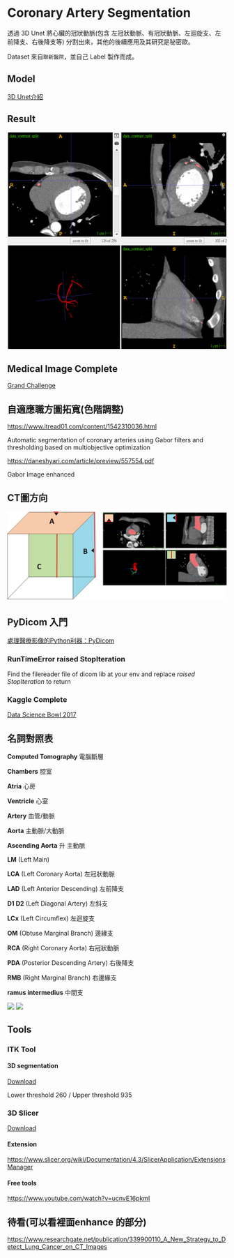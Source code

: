 # Coronary Artery Segmentation
透過 3D Unet 將心臟的冠狀動脈(包含 左冠狀動脈、有冠狀動脈、左迴旋支、左前降支、右後降支等) 分割出來，其他的後續應用及其研究是秘密歐。

Dataset 來自`聯新醫院`，並自己 Label 製作而成。
## Model
[3D Unet介紹](https://martin12345m.medium.com/3d-unet%E5%B0%8F%E7%B0%A1%E4%BB%8B-%E5%AF%A6%E4%BD%9C-3-e8f1166cc09f)

## Result
![](https://github.com/Coolshanlan/Coronary-Artery-Segmentation/blob/master/demo_image/Result.png?raw=true)
## Medical Image Complete
[Grand Challenge](https://grand-challenge.org/)
## 自適應職方圖拓寬(色階調整)
https://www.itread01.com/content/1542310036.html

Automatic segmentation of coronary arteries using Gabor filters and thresholding based on multiobjective optimization

https://daneshyari.com/article/preview/557554.pdf

Gabor Image enhanced
## CT圖方向
![](https://github.com/Coolshanlan/Coronary-Artery-Segmentation/blob/master/demo_image/CT_Helper.png?raw=true)
## PyDicom 入門
[處理醫療影像的Python利器：PyDicom](https://zhuanlan.zhihu.com/p/59413289)
### RunTimeError raised StopIteration
Find the filereader file of dicom lib at your env and replace *raised StopIteration* to return

### Kaggle Complete
[Data Science Bowl 2017](https://www.kaggle.com/c/data-science-bowl-2017/overview)


## **名詞對照表**

**Computed Tomography** 電腦斷層

**Chambers** 腔室

**Atria** 心房

**Ventricle** 心室

**Artery** 血管/動脈

**Aorta** 主動脈/大動脈

**Ascending Aorta** 升 主動脈

**LM** (Left Main)

**LCA** (Left Coronary Aorta) 左冠狀動脈

**LAD** (Left Anterior Descending) 左前降支

**D1 D2** (Left Diagonal Artery) 左斜支

**LCx** (Left Circumflex) 左迴旋支

**OM** (Obtuse Marginal Branch) 邊緣支

**RCA** (Right Coronary Aorta) 右冠狀動脈

**PDA** (Posterior Descending Artery) 右後降支

**RMB** (Right Marginal Branch) 右邊緣支

**ramus intermedius** 中間支

![](https://www.researchgate.net/profile/George_Angelidis2/publication/322314679/figure/fig1/AS:640282919972865@1529666752438/Fig-1-Right-and-left-coronary-trees-LAD-left-anterior-descending-artery-LCx-left.png)
![](https://upload.wikimedia.org/wikipedia/commons/c/c9/Coronary_arteries.png)

## Tools
### ITK Tool
#### 3D segmentation
[Download](https://sourceforge.net/projects/itk-snap/files/itk-snap/3.6.0/itksnap-3.6.0-20170401-win64.exe/download)

Lower threshold 260 / Upper threshold 935
### 3D Slicer
[Download](https://www.slicer.org/)
#### Extension
https://www.slicer.org/wiki/Documentation/4.3/SlicerApplication/ExtensionsManager
#### Free tools
https://www.youtube.com/watch?v=ucnvE16pkmI

## 待看(可以看裡面enhance 的部分)
https://www.researchgate.net/publication/339900110_A_New_Strategy_to_Detect_Lung_Cancer_on_CT_Images
